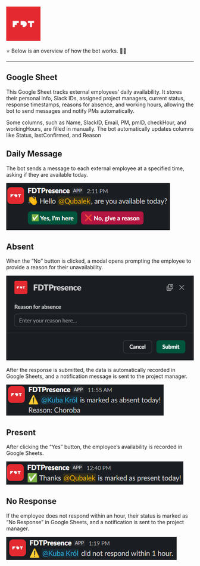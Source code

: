 <p align="left">
  <img src="src/public/img/fivedottwelve.jpg" alt="FiveDotTwelve — App Development Company" width="92px" height="92px">
</p>

<p>
⭐ Below is an overview of how the bot works. 🚀✨
</p>

---

## Google Sheet

This Google Sheet tracks external employees’ daily availability. It stores their personal info, Slack IDs, assigned project managers, current status, response timestamps, reasons for absence, and working hours, allowing the bot to send messages and notify PMs automatically.

Some columns, such as Name, SlackID, Email, PM, pmID, checkHour, and workingHours, are filled in manually. The bot automatically updates columns like Status, lastConfirmed, and Reason

## Daily Message

The bot sends a message to each external employee at a specified time, asking if they are available today.

<p>
  <img src="src/public/img/tutorial/daily_message.png" alt="FiveDotTwelve — App Development Company">
</p>

## Absent

When the “No” button is clicked, a modal opens prompting the employee to provide a reason for their unavailability.

<p>
  <img src="src/public/img/tutorial/reason_modal.png" alt="FiveDotTwelve — App Development Company">
</p>

After the response is submitted, the data is automatically recorded in Google Sheets, and a notification message is sent to the project manager.

<p>
  <img src="src/public/img/tutorial/absent.png" alt="FiveDotTwelve — App Development Company">
</p>

## Present

After clicking the “Yes” button, the employee’s availability is recorded in Google Sheets.

<p>
  <img src="src/public/img/tutorial/present.png" alt="FiveDotTwelve — App Development Company">
</p>

## No Response

If the employee does not respond within an hour, their status is marked as “No Response” in Google Sheets, and a notification is sent to the project manager. 

<p>
  <img src="src/public/img/tutorial/no_response.png" alt="FiveDotTwelve — App Development Company">
</p>
